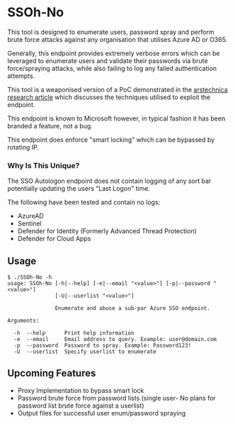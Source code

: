 # SSOh-No 

This tool is designed to enumerate users, password spray and perform brute force attacks against any organisation that utilises Azure AD or O365. 

Generally, this endpoint provides extremely verbose errors which can be leveraged to enumerate users and validate their passwords via brute force/spraying attacks, while also failing to log any failed authentication attempts. 

This tool is a weaponised version of a PoC demonstrated in the [arstechnica research article](https://arstechnica.com/information-technology/2021/09/new-azure-active-directory-password-brute-forcing-flaw-has-no-fix/]) which discusses the techniques utilised to exploit the endpoint.

This endpoint is known to Microsoft however, in typical fashion it has been branded a feature, not a bug.

This endpoint does enforce "smart locking" which can be bypassed by rotating IP. 

### Why Is This Unique?
The SSO Autologon endpoint does not contain logging of any sort bar potentially updating the users "Last Logon" time. 

The following have been tested and contain no logs:
- AzureAD
- Sentinel
- Defender for Identity (Formerly Advanced Thread Protection)
- Defender for Cloud Apps

## Usage
```
$ ./SSOh-No -h
usage: SSOh-No [-h|--help] [-e|--email "<value>"] [-p|--password "<value>"]
               [-U|--userlist "<value>"]

               Enumerate and abuse a sub-par Azure SSO endpoint.

Arguments:

  -h  --help      Print help information
  -e  --email     Email address to query. Example: user@domain.com
  -p  --password  Password to spray. Example: Password123!
  -U  --userlist  Specify userlist to enumerate
```


## Upcoming Features 

- Proxy Implementation to bypass smart lock
- Password brute force from password lists (single user- No plans for password list brute force against a userlist)
- Output files for successful user enum/password spraying
